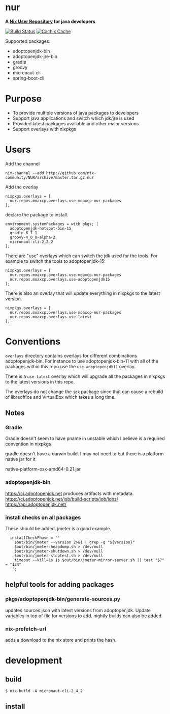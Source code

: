 # nur

**A [Nix User Repository](https://github.com/nix-community/NUR) for java developers**

[![Build Status](https://travis-ci.org/moaxcp/nur.svg?branch=master)](https://travis-ci.org/moaxcp/nur)
[![Cachix Cache](https://img.shields.io/badge/cachix-moaxcp-blue.svg)](https://moaxcp.cachix.org)

Supported packages:

* adoptopenjdk-bin
* adoptopenjdk-jre-bin
* gradle
* groovy
* micronaut-cli
* spring-boot-cli

# Purpose

* To provide multiple versions of java packages to developers
* Support java applications and switch which jdk/jre is used
* Provided latest packages available and other major versions
* Support overlays with nixpkgs

# Users

Add the channel

```
nix-channel --add http://github.com/nix-community/NUR/archive/master.tar.gz nur
```

Add the overlay

```
nixpkgs.overlays = [                                                        
  nur.repos.moaxcp.overlays.use-moaxcp-nur-packages
];
```

declare the package to install.

```
environment.systemPackages = with pkgs; [
  adoptopenjdk-hotspot-bin-15
  gradle-6_7_1
  groovy-4_0_0-alpha-2
  micronaut-cli-2_2_2
];
```

There are "use" overlays which can switch the jdk used for the tools. For 
example to switch the tools to adoptopenjdk-15:

```
nixpkgs.overlays = [                                                        
  nur.repos.moaxcp.overlays.use-moaxcp-nur-packages
  nur.repos.moaxcp.overlays.use-adoptopenjdk15
];
```

There is also an overlay that will update everything in nixpkgs to the latest
version.

```
nixpkgs.overlays = [                                                        
  nur.repos.moaxcp.overlays.use-moaxcp-nur-packages
  nur.repos.moaxcp.overlays.use-latest
];
```

# Conventions

`overlays` directory contains overlays for different combinations 
adoptopenjdk-bin. For instance to use adoptopenjdk-bin-11 with all of the
packages within this repo use the `use-adoptopenjdk11` overlay.

There is a `use-latest` overlay which will upgrade all the packages in
 nixpkgs to the latest versions in this repo.
 
The overlays do not change the `jdk` package since that can cause a rebuild of 
libreoffice and VirtualBox which takes a long time.

## Notes

### Gradle

Gradle doesn't seem to have pname in unstable which I believe is a required 
convention in nixpkgs

gradle doesn't have a darwin build. I may not need to but there is a platform 
native jar for it

native-platform-osx-amd64-0.21.jar

### adoptopenjdk-bin

https://ci.adoptopenjdk.net produces artifacts with metadata.
https://ci.adoptopenjdk.net/job/build-scripts/job/jobs/
https://api.adoptopenjdk.net/

### install checks on all packages

These should be added. jmeter is a good example.

```
  installCheckPhase = ''
    $out/bin/jmeter --version 2>&1 | grep -q "${version}"
    $out/bin/jmeter-heapdump.sh > /dev/null
    $out/bin/jmeter-shutdown.sh > /dev/null
    $out/bin/jmeter-stoptest.sh > /dev/null
    timeout --kill=1s 1s $out/bin/jmeter-mirror-server.sh || test "$?" = "124"
  '';
```

## helpful tools for adding packages

### pkgs/adoptopenjdk-bin/generate-sources.py

updates sources.json with latest versions from adoptopenjdk. Update variables 
in top of file for versions to add. nightly builds can also be added.

### nix-prefetch-url

adds a download to the nix store and prints the hash.


# development

## build

```
$ nix-build -A micronaut-cli-2_4_2
```

## install

```

```